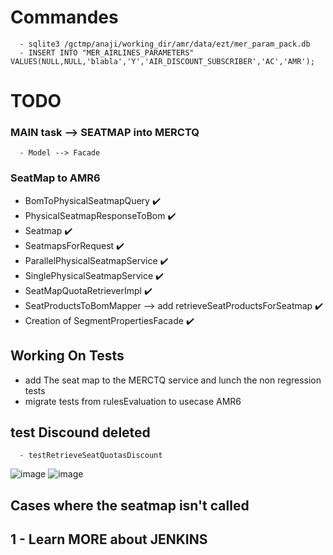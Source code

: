 # Commandes
      - sqlite3 /gctmp/anaji/working_dir/amr/data/ezt/mer_param_pack.db
      - INSERT INTO "MER_AIRLINES_PARAMETERS" VALUES(NULL,NULL,'blabla','Y','AIR_DISCOUNT_SUBSCRIBER','AC','AMR');



# TODO 

### MAIN task --> SEATMAP into MERCTQ
      - Model --> Facade 
### SeatMap to AMR6
  - BomToPhysicalSeatmapQuery :heavy_check_mark:
  - PhysicalSeatmapResponseToBom :heavy_check_mark:
  - Seatmap :heavy_check_mark:
  - SeatmapsForRequest :heavy_check_mark:
  - ParallelPhysicalSeatmapService :heavy_check_mark:
  - SinglePhysicalSeatmapService :heavy_check_mark:
  - SeatMapQuotaRetrieverImpl :heavy_check_mark:
  - SeatProductsToBomMapper --> add  retrieveSeatProductsForSeatmap :heavy_check_mark:
  - Creation of SegmentPropertiesFacade :heavy_check_mark:


## Working On Tests
  - add The seat map to the MERCTQ service and lunch the non regression tests
  - migrate tests from rulesEvaluation to usecase AMR6 





## test Discound deleted
      - testRetrieveSeatQuotasDiscount

![image](https://user-images.githubusercontent.com/71391891/139859313-6885a064-18d7-4a19-8128-ac33857d5d82.png)
![image](https://user-images.githubusercontent.com/71391891/139876559-322e03f7-06da-480c-9584-52918d8c4ad7.png)



## Cases where the seatmap isn't called


##   1 - Learn MORE about JENKINS 

